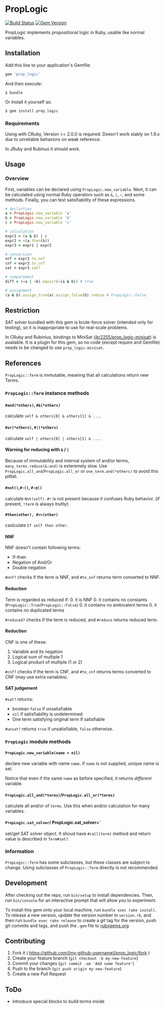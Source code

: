 # PropLogic

[![Build Status](https://travis-ci.org/jkr2255/prop_logic.svg?branch=master)](https://travis-ci.org/jkr2255/prop_logic)
[![Gem Version](https://badge.fury.io/rb/prop_logic.svg)](https://badge.fury.io/rb/prop_logic)

PropLogic implements propositional logic in Ruby, usable like normal variables.

## Installation

Add this line to your application's Gemfile:

```ruby
gem 'prop_logic'
```

And then execute:

    $ bundle

Or install it yourself as:

    $ gem install prop_logic

### Requirements
Using with CRuby, Version >= 2.0.0 is required. Doesn't work stably on 1.9.x due to unreliable behaviors on weak reference.

In JRuby and Rubinus it should work.

## Usage
### Overview
First, variables can be declared using `PropLogic.new_variable`. Next, it can be calculated using normal Ruby operators
such as `&`, `|`, `~`, and some methods. Finally, you can test satisfiability of these expressions.

```ruby
# declartion
a = PropLogic.new_variable 'a'
b = PropLogic.new_variable 'b'
c = PropLogic.new_variable 'c'

# calculation
expr1 = (a & b) | c
expr2 = ~(a.then(b))
expr3 = expr1 | expr2

# conversion
nnf = expr3.to_nnf
cnf = expr3.to_cnf
sat = expr3.sat?

# comparement
diff = (~a | ~b).equiv?(~(a & b)) # true

# assignment
(a & b).assign_true(a).assign_false(b).reduce # PropLogic::False
```

## Restriction
SAT solver bundled with this gem is brute-force solver (intended only for testing), so it is inappropriate to use for
real-scale problems.

In CRuby and Rubinius, bindings to MiniSat ([jkr2255/prop_logic-minisat](https://github.com/jkr2255/prop_logic-minisat)) is available.
It is a plugin for this gem, so no code (except require and Gemfile) needs to be changed to use `prop_logic-minisat`.

## References
`PropLogic::Term` is immutable, meaning that all calculations return new Terms.
### `PropLogic::Term` instance methods
#### `#and(*others)`, `#&(*others)`
calculate `self & others[0] & others[1] & ...`.
#### `#or(*others)`, `#|(*others)`
calculate `self | others[0] | others[1] & ...`.

#### Warning for reducing with `&` / `|`
Because of immutability and internal system of and/or terms, `many_terms.reduce(&:and)` is exteremely slow.
Use `PropLogic.all_and`/`PropLogic.all_or` or `one_term.and(*others)` to avoid this pitfall.

#### `#not()`,`#~()`, `#-@()`
calculate `Not(self)`. `#!` is not present because it confuses Ruby behavior. (if present, `!term` is always *truthy*)

#### `#then(other), #>>(other)`
caslculate `If self then other`.

#### NNF
NNF doesn't contain following terms:
- If-then
- Negation of And/Or
- Double negation

`#nnf?` checks if the term is NNF, and `#to_nnf` returns term converted to NNF.

#### Reduction
Term is regarded as reduced if:
0. it is NNF
0. it contains no constants (`PropLogic::True`/`PropLogic::False`)
0. it contains no ambivalent terms
0. it contains no duplicated terms

`#reduced?` checks if the term is reduced, and `#reduce` returns reduced term.

#### Reduction
CNF is one of these:
1. Variable and its negation
2. Logical sum of multiple 1
3. Logical product of multiple (1 or 2)

`#cnf?` checks if the term is CNF, and `#to_cnf` returns terms converted to CNF (may use extra variables).

#### SAT judgement
`#sat?` returns:
- boolean `false` if unsatisfiable
- `nil` if satisfiability is undetermined
- One term satisfying original term if satisfiable

`#unsat?` returns `true` if unsatisfiable, `false` otherwise.

### `PropLogic` module methods
#### `PropLogic.new_variable(name = nil)`
declare new variable with name `name`. if `name` is not supplied, unique name is set.

Notice that even if the same `name` as before specified, it returns *different* variable.

#### `PropLogic.all_and(*terms)`/`PropLogic.all_or(*terms)`
calculate all and/or of `terms`. Use this when and/or calculation for many variables.

#### `PropLogic.sat_solver`/ PropLogic.sat_solver=`
set/get SAT solver object. It shoud have `#call(term)` method and return value is described in `Term#sat?`.

### Information
`PropLogic::Term` has some subclasses, but these classes are subject to change.
Using subclasses of `PropLogic::Term` directly is not recommended.

## Development

After checking out the repo, run `bin/setup` to install dependencies. Then, run `bin/console` for an interactive prompt that will allow you to experiment.

To install this gem onto your local machine, run `bundle exec rake install`. To release a new version, update the version number in `version.rb`, and then run `bundle exec rake release` to create a git tag for the version, push git commits and tags, and push the `.gem` file to [rubygems.org](https://rubygems.org).

## Contributing

1. Fork it ( https://github.com/[my-github-username]/prop_logic/fork )
2. Create your feature branch (`git checkout -b my-new-feature`)
3. Commit your changes (`git commit -am 'Add some feature'`)
4. Push to the branch (`git push origin my-new-feature`)
5. Create a new Pull Request

## ToDo

- Introduce special blocks to build terms inside
